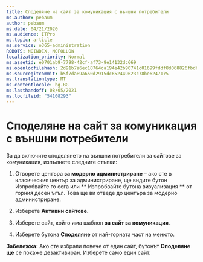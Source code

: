 ```yaml
---
title: Споделяне на сайт за комуникация с външни потребители
ms.author: pebaum
author: pebaum
ms.date: 04/21/2020
ms.audience: ITPro
ms.topic: article
ms.service: o365-administration
ROBOTS: NOINDEX, NOFOLLOW
localization_priority: Normal
ms.assetid: e0701ab9-7798-42cf-af73-9e14132dc669
ms.openlocfilehash: 2d91b7a6ec18764ca194e42b90741c01699fddf8d068826fbdba8a1daee5da4b
ms.sourcegitcommit: b5f7da89a650d2915dc652449623c78be6247175
ms.translationtype: MT
ms.contentlocale: bg-BG
ms.lasthandoff: 08/05/2021
ms.locfileid: "54108293"
---
```

# <a name="share-a-communication-site-with-external-users"></a>Споделяне на сайт за комуникация с външни потребители

За да включите споделянето на външни потребители за сайтове за комуникация, изпълнете следните стъпки: 
  
1. Отворете центъра **за модерно администриране** – ако сте в класическия  център за администриране, ще видите бутон Изпробвайте го сега или ** Изпробвайте бутона визуализация ** от горния десен ъгъл. Това ще ви отведе до центъра за модерно администриране. 
  
2. Изберете **Активни сайтове.**
  
3. Изберете сайт, който има шаблон **за сайт за комуникация**. 
  
4. Изберете бутона **Споделяне** от най-горната част на менюто. 
  
 **Забележка:** Ако сте избрали повече от един сайт, бутонът **Споделяне ще** се покаже дезактивиран. Изберете само един сайт. 
  


